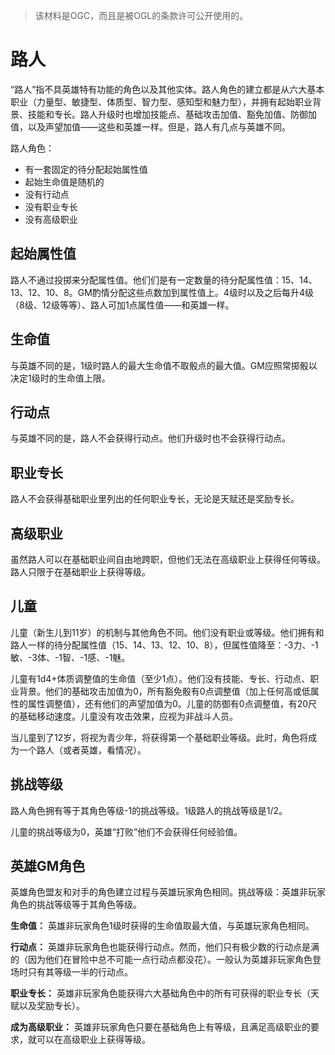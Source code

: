 > 该材料是OGC，而且是被OGL的条款许可公开使用的。

# 路人

“路人”指不具英雄特有功能的角色以及其他实体。路人角色的建立都是从六大基本职业（力量型、敏捷型、体质型、智力型、感知型和魅力型），并拥有起始职业背景、技能和专长。路人升级时也增加技能点、基础攻击加值、豁免加值、防御加值，以及声望加值——这些和英雄一样。但是，路人有几点与英雄不同。

路人角色：

* 有一套固定的待分配起始属性值
* 起始生命值是随机的
* 没有行动点
* 没有职业专长
* 没有高级职业

## 起始属性值

路人不通过投掷来分配属性值。他们们是有一定数量的待分配属性值：15、14、13、12、10、8。GM酌情分配这些点数加到属性值上。4级时以及之后每升4级（8级、12级等等）、路人可加1点属性值——和英雄一样。

## 生命值

与英雄不同的是，1级时路人的最大生命值不取骰点的最大值。GM应照常掷骰以决定1级时的生命值上限。

## 行动点

与英雄不同的是，路人不会获得行动点。他们升级时也不会获得行动点。

## 职业专长

路人不会获得基础职业里列出的任何职业专长，无论是天赋还是奖励专长。

## 高级职业

虽然路人可以在基础职业间自由地跨职，但他们无法在高级职业上获得任何等级。路人只限于在基础职业上获得等级。

## 儿童

儿童（新生儿到11岁）的机制与其他角色不同。他们没有职业或等级。他们拥有和路人一样的待分配属性值（15、14、13、12、10、8），但属性值降至：-3力、-1敏、-3体、-1智、-1感、-1魅。

儿童有1d4+体质调整值的生命值（至少1点）。他们没有技能、专长、行动点、职业背景。他们的基础攻击加值为0，所有豁免骰有0点调整值（加上任何高或低属性的属性调整值），还有他们的声望加值为0。儿童的防御有0点调整值，有20尺的基础移动速度。儿童没有攻击效果，应视为非战斗人员。

当儿童到了12岁，将视为青少年，将获得第一个基础职业等级。此时，角色将成为一个路人（或者英雄，看情况）。

## 挑战等级

路人角色拥有等于其角色等级-1的挑战等级。1级路人的挑战等级是1/2。

儿童的挑战等级为0，英雄“打败”他们不会获得任何经验值。

## 英雄GM角色

英雄角色盟友和对手的角色建立过程与英雄玩家角色相同。挑战等级：英雄非玩家角色的挑战等级等于其角色等级。

**生命值：** 英雄非玩家角色1级时获得的生命值取最大值，与英雄玩家角色相同。

**行动点：** 英雄非玩家角色也能获得行动点。然而，他们只有极少数的行动点是满的（因为他们在冒险中总不可能一点行动点都没花）。一般认为英雄非玩家角色登场时只有其等级一半的行动点。

**职业专长：** 英雄非玩家角色能获得六大基础角色中的所有可获得的职业专长（天赋以及奖励专长）。

**成为高级职业：** 英雄非玩家角色只要在基础角色上有等级，且满足高级职业的要求，就可以在高级职业上获得等级。

